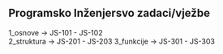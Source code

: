 ## Programsko Inženjersvo zadaci/vježbe

1_osnove -> JS-101 - JS-102  
2_struktura -> JS-201 - JS-203 
3_funkcije -> JS-301 - JS-303
